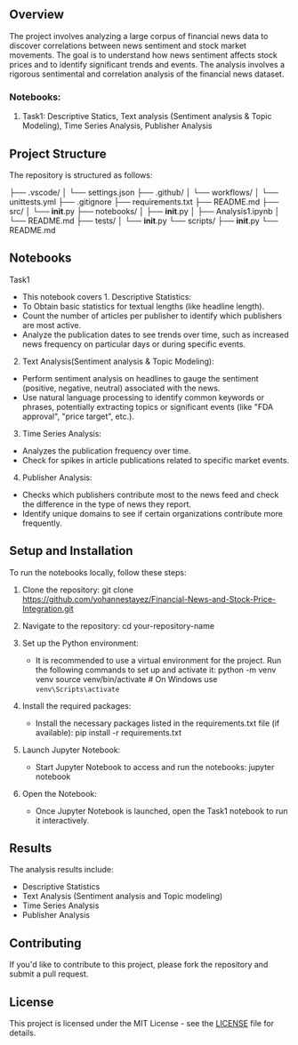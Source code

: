 ## Overview

The project involves analyzing a large corpus of financial news data to discover correlations between news sentiment and stock market movements. The goal is to understand how news sentiment affects stock prices and to identify significant trends and events. The analysis involves a rigorous sentimental and correlation analysis of the financial news dataset.

### Notebooks:
1. Task1: Descriptive Statics, Text analysis (Sentiment analysis & Topic Modeling), Time Series Analysis, Publisher Analysis 

## Project Structure

The repository is structured as follows:

├── .vscode/
│   └── settings.json
├── .github/
│   └── workflows/
│       └── unittests.yml
├── .gitignore
├── requirements.txt
├── README.md
├── src/
│   └── __init__.py
├── notebooks/
│   ├── __init__.py
│   ├── Analysis1.ipynb
│   └── README.md
├── tests/
│   └── __init__.py
└── scripts/
    ├── __init__.py
    └── README.md


## Notebooks

Task1
   - This notebook covers 
    1. Descriptive Statistics:
-  To Obtain basic statistics for textual lengths (like headline length).
-  Count the number of articles per publisher to identify which publishers are most active.
-  Analyze the publication dates to see trends over time, such as increased news frequency on particular days or during specific events.
2. Text Analysis(Sentiment analysis & Topic Modeling):
-  Perform sentiment analysis on headlines to gauge the sentiment (positive, negative, neutral) associated with the news.
-  Use natural language processing to identify common keywords or phrases, potentially extracting topics or significant events (like "FDA approval", "price target", etc.).
3. Time Series Analysis:
-  Analyzes the publication frequency over time.
-  Check for spikes in article publications related to specific market events.
4. Publisher Analysis:
-  Checks which publishers contribute most to the news feed and check the difference in the type of news they report.
-  Identify unique domains to see if certain organizations contribute more frequently.

## Setup and Installation

To run the notebooks locally, follow these steps:

1. Clone the repository:
      git clone https://github.com/yohannestayez/Financial-News-and-Stock-Price-Integration.git
   

2. Navigate to the repository:
      cd your-repository-name
   

3. Set up the Python environment:
   - It is recommended to use a virtual environment for the project. Run the following commands to set up and activate it:
          python -m venv venv
     source venv/bin/activate  # On Windows use `venv\Scripts\activate`
     

4. Install the required packages:
   - Install the necessary packages listed in the requirements.txt file (if available):
          pip install -r requirements.txt
     

5. Launch Jupyter Notebook:
   - Start Jupyter Notebook to access and run the notebooks:
          jupyter notebook
     

6. Open the Notebook:
   - Once Jupyter Notebook is launched, open the Task1 notebook to run it interactively.

## Results

The analysis results include:
- Descriptive Statistics
- Text Analysis (Sentiment analysis and Topic modeling)
- Time Series Analysis
- Publisher Analysis

## Contributing

If you'd like to contribute to this project, please fork the repository and submit a pull request.

## License

This project is licensed under the MIT License - see the [LICENSE](LICENSE) file for details.
